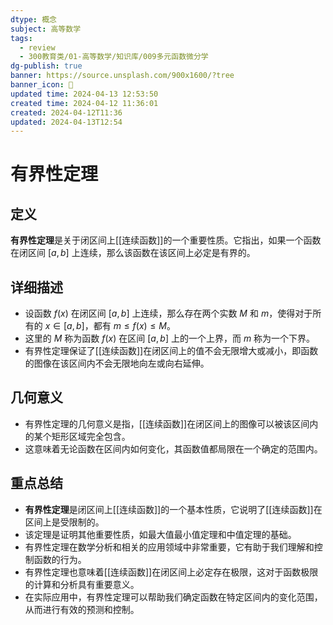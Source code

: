 ```yaml
---
dtype: 概念
subject: 高等数学
tags:
  - review
  - 300教育类/01-高等数学/知识库/009多元函数微分学
dg-publish: true
banner: https://source.unsplash.com/900x1600/?tree
banner_icon: 🧠
updated time: 2024-04-13 12:53:50
created time: 2024-04-12 11:36:01
created: 2024-04-12T11:36
updated: 2024-04-13T12:54
---
```

# 有界性定理

## 定义
**有界性定理**是关于闭区间上[[连续函数]]的一个重要性质。它指出，如果一个函数在闭区间 $[a, b]$ 上连续，那么该函数在该区间上必定是有界的。

## 详细描述
- 设函数 $f(x)$ 在闭区间 $[a, b]$ 上连续，那么存在两个实数 $M$ 和 $m$，使得对于所有的 $x \in [a, b]$，都有 $m \leq f(x) \leq M$。
- 这里的 $M$ 称为函数 $f(x)$ 在区间 $[a, b]$ 上的一个上界，而 $m$ 称为一个下界。
- 有界性定理保证了[[连续函数]]在闭区间上的值不会无限增大或减小，即函数的图像在该区间内不会无限地向左或向右延伸。

## 几何意义
- 有界性定理的几何意义是指，[[连续函数]]在闭区间上的图像可以被该区间内的某个矩形区域完全包含。
- 这意味着无论函数在区间内如何变化，其函数值都局限在一个确定的范围内。

## 重点总结
- **有界性定理**是闭区间上[[连续函数]]的一个基本性质，它说明了[[连续函数]]在区间上是受限制的。
- 该定理是证明其他重要性质，如最大值最小值定理和中值定理的基础。
- 有界性定理在数学分析和相关的应用领域中非常重要，它有助于我们理解和控制函数的行为。
- 有界性定理也意味着[[连续函数]]在闭区间上必定存在极限，这对于函数极限的计算和分析具有重要意义。
- 在实际应用中，有界性定理可以帮助我们确定函数在特定区间内的变化范围，从而进行有效的预测和控制。

